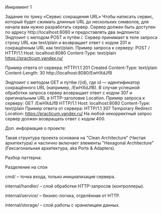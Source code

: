 Инкремент 1

Задание по треку «Сервис сокращения URL»
Чтобы написать сервис, который будет сжимать длинные URL до нескольких символов, для начала вам нужно разработать сервер.
Сервер должен быть доступен по адресу http://localhost:8080 и предоставлять два эндпоинта:
Эндпоинт с методом POST и путём /. Сервер принимает в теле запроса строку URL как text/plain и возвращает ответ с кодом 201 и сокращённым URL как text/plain.
Пример запроса к серверу:
POST / HTTP/1.1
Host: localhost:8080
Content-Type: text/plain
https://practicum.yandex.ru/

Пример ответа от сервера:
HTTP/1.1 201 Created
Content-Type: text/plain
Content-Length: 30
http://localhost:8080/EwHXdJfB

Эндпоинт с методом GET и путём /{id}, где id — идентификатор сокращённого URL (например, /EwHXdJfB). В случае успешной обработки запроса сервер возвращает ответ с кодом 307 и оригинальным URL в HTTP-заголовке Location.
Пример запроса к серверу:
GET /EwHXdJfB HTTP/1.1
Host: localhost:8080
Content-Type: text/plain
Пример ответа от сервера:
HTTP/1.1 307 Temporary Redirect
Location: https://practicum.yandex.ru/
На любой некорректный запрос сервер должен возвращать ответ с кодом 400.

Доп. информация о проекте:

Такая структура проекта основана на "Clean Architecture" (Чистая архитектура) и частично включает элементы "Hexagonal Architecture" (Гексагональная архитектура, aka Ports & Adapters).

Разбор паттерна:

Разделение на слои

cmd/ – точка входа, только инициализация сервера.

internal/handler/ – слой обработки HTTP-запросов (контроллеры).

internal/service/ – бизнес-логика, отделённая от HTTP.

internal/storage/ – слой работы с хранилищем данных.